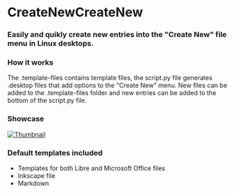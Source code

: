 # CreateNewCreateNew
### Easily and quikly create new entries into the "Create New" file menu in Linux desktops.

### How it works
The .template-files contains template files, the script.py file generates .desktop files that add options to the "Create New" menu. New files can be added to the .template-files folder and new entries can be added to the bottom of the script.py file.

### Showcase
[![Thumbnail](https://i.imgur.com/5MCRanx.png)](http://www.youtube.com/watch?v=sksK3e-YnUk "Thumbnail")

### Default templates included
- Templates for both Libre and Microsoft Office files
- Inkscape file 
- Markdown